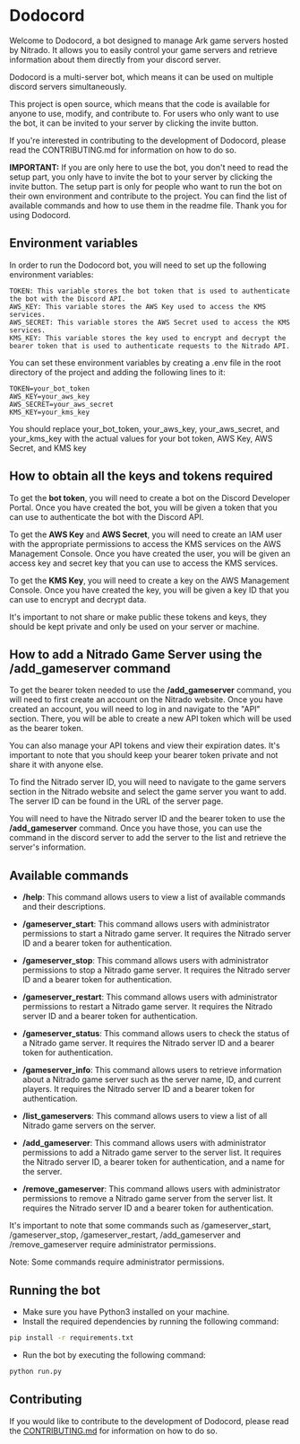 # Dodocord

Welcome to Dodocord, a bot designed to manage Ark game servers hosted by Nitrado. It allows you to easily control your game servers and retrieve information about them directly from your discord server.

Dodocord is a multi-server bot, which means it can be used on multiple discord servers simultaneously.

This project is open source, which means that the code is available for anyone to use, modify, and contribute to. For users who only want to use the bot, it can be invited to your server by clicking the invite button.

If you're interested in contributing to the development of Dodocord, please read the CONTRIBUTING.md for information on how to do so.

**IMPORTANT:** If you are only here to use the bot, you don't need to read the setup part, you only have to invite the bot to your server by clicking the invite button.
The setup part is only for people who want to run the bot on their own environment and contribute to the project.
You can find the list of available commands and how to use them in the readme file.
Thank you for using Dodocord.

## Environment variables

In order to run the Dodocord bot, you will need to set up the following environment variables:

    TOKEN: This variable stores the bot token that is used to authenticate the bot with the Discord API.
    AWS_KEY: This variable stores the AWS Key used to access the KMS services.
    AWS_SECRET: This variable stores the AWS Secret used to access the KMS services.
    KMS_KEY: This variable stores the key used to encrypt and decrypt the bearer token that is used to authenticate requests to the Nitrado API.

You can set these environment variables by creating a .env file in the root directory of the project and adding the following lines to it:

    TOKEN=your_bot_token
    AWS_KEY=your_aws_key
    AWS_SECRET=your_aws_secret
    KMS_KEY=your_kms_key

You should replace your_bot_token, your_aws_key, your_aws_secret, and your_kms_key with the actual values for your bot token, AWS Key, AWS Secret, and KMS key

## How to obtain all the keys and tokens required

To get the **bot token**, you will need to create a bot on the Discord Developer Portal. Once you have created the bot, you will be given a token that you can use to authenticate the bot with the Discord API.

To get the **AWS Key** and **AWS Secret**, you will need to create an IAM user with the appropriate permissions to access the KMS services on the AWS Management Console. Once you have created the user, you will be given an access key and secret key that you can use to access the KMS services.

To get the **KMS Key**, you will need to create a key on the AWS Management Console. Once you have created the key, you will be given a key ID that you can use to encrypt and decrypt data.

It's important to not share or make public these tokens and keys, they should be kept private and only be used on your server or machine.

## How to add a Nitrado Game Server using the **/add_gameserver** command

To get the bearer token needed to use the **/add_gameserver** command, you will need to first create an account on the Nitrado website. Once you have created an account, you will need to log in and navigate to the "API" section. There, you will be able to create a new API token which will be used as the bearer token.

You can also manage your API tokens and view their expiration dates. It's important to note that you should keep your bearer token private and not share it with anyone else.

To find the Nitrado server ID, you will need to navigate to the game servers section in the Nitrado website and select the game server you want to add. The server ID can be found in the URL of the server page.

You will need to have the Nitrado server ID and the bearer token to use the **/add_gameserver** command. Once you have those, you can use the command in the discord server to add the server to the list and retrieve the server's information.

## Available commands

- **/help**: This command allows users to view a list of available commands and their descriptions.

- **/gameserver_start**: This command allows users with administrator permissions to start a Nitrado game server. It requires the Nitrado server ID and a bearer token for authentication.

- **/gameserver_stop**: This command allows users with administrator permissions to stop a Nitrado game server. It requires the Nitrado server ID and a bearer token for authentication.

- **/gameserver_restart**: This command allows users with administrator permissions to restart a Nitrado game server. It requires the Nitrado server ID and a bearer token for authentication.

- **/gameserver_status**: This command allows users to check the status of a Nitrado game server. It requires the Nitrado server ID and a bearer token for authentication.

- **/gameserver_info**: This command allows users to retrieve information about a Nitrado game server such as the server name, ID, and current players. It requires the Nitrado server ID and a bearer token for authentication.

- **/list_gameservers**: This command allows users to view a list of all Nitrado game servers on the server.

- **/add_gameserver**: This command allows users with administrator permissions to add a Nitrado game server to the server list. It requires the Nitrado server ID, a bearer token for authentication, and a name for the server.

- **/remove_gameserver**: This command allows users with administrator permissions to remove a Nitrado game server from the server list. It requires the Nitrado server ID and a bearer token for authentication.

It's important to note that some commands such as /gameserver_start, /gameserver_stop, /gameserver_restart, /add_gameserver and /remove_gameserver require administrator permissions.

Note: Some commands require administrator permissions.

## Running the bot

- Make sure you have Python3 installed on your machine.
- Install the required dependencies by running the following command:

```bash
pip install -r requirements.txt
```

- Run the bot by executing the following command:

```bash
python run.py
```

## Contributing

If you would like to contribute to the development of Dodocord, please read the [CONTRIBUTING.md](./CONTRIBUTING.md) for information on how to do so.

